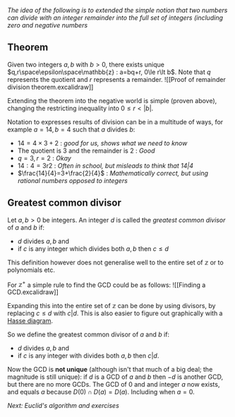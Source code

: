 *The idea of the following is to extended the simple notion that two numbers can divide with an integer remainder into the full set of integers (including zero and negative numbers*
## Theorem
Given two integers $a,b$ with $b>0$, there exists unique $q,r\space\epsilon\space\mathbb{z} : a=bq+r, 0\le r\lt b$. Note that $q$ represents the quotient and $r$ represents a remainder.
![[Proof of remainder division theorem.excalidraw]]

Extending the theorem into the negative world is simple (proven above), changing the restricting inequality into $0\le r \lt |b|$.

Notation to expresses results of division can be in a multitude of ways, for example $a=14, b=4$ such that $a$ divides $b$:
 - $14=4\times3+2$ : *good for us, shows what we need to know*
 - The quotient is $3$ and the remainder is $2$ : *Good*
 - $q=3,r=2$ : *Okay*
 - $14:4=3\text{r}2$ : *Often in school, but misleads to think that $14|4$*
 - $\frac{14}{4}=3+\frac{2}{4}$ : *Mathematically correct, but using rational numbers opposed to integers*

## Greatest common divisor
Let $a,b > 0$ be integers. An integer $d$ is called the *greatest common divisor* of $a$ and $b$ if:
 - $d$ divides $a,b$ and
 - if $c$ is any integer which divides both $a,b$ then $c\le d$

This definition however does not generalise well to the entire set of $\mathbb{z}$ or to polynomials etc.

For $\mathbb{z}^+$ a simple rule to find the GCD could be as follows:
![[Finding a GCD.excalidraw]]

Expanding this into the entire set of $\mathbb{z}$ can be done by using divisors, by replacing $c\le d$ with $c|d$. This is also easier to figure out graphically with a [Hasse diagram](Prime%20Factorisation).

So we define the greatest common divisor of $a$ and $b$ if:
 - $d$ divides $a,b$ and
 - if $c$ is any integer with divides both $a,b$ then $c|d$.

Now the GCD is **not unique** (although isn't that much of a big deal; the magnitude is still unique): if $d$ is a GCD of $a$ and $b$ then $-d$ is another GCD, but there are no more GCDs. The GCD of $0$ and and integer $a$ now exists, and equals $a$ because $D(0) \cap D(a) = D(a)$. Including when $a = 0$.

*Next: Euclid's algorithm and exercises*